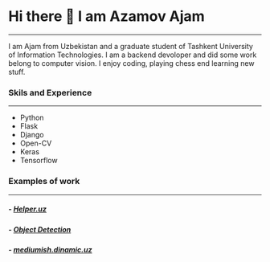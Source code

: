 # Hi there 👋 I am Azamov Ajam
---


I am Ajam from Uzbekistan and a graduate student of Tashkent University of Information Technologies. I am a backend devoloper and did some work belong to computer vision.
I enjoy coding, playing chess end learning new stuff.


### Skils and Experience
---
- Python
- Flask
- Django
- Open-CV
- Keras
- Tensorflow


### Examples of work
---
##### - [Helper.uz](http://helper.question.uz)
##### - [Object Detection](http://object-detection.question.uz/)
##### - [mediumish.dinamic.uz](http://mediumish.dinamic.uz/)

